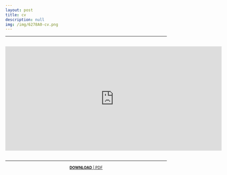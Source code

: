 ```yaml
---
layout: post
title: cv
description: null
img: /img/6278A0-cv.png
---
```


***
<br>
<center><embed src="https://drive.google.com/viewerng/viewer?embedded=true&url=http://jared-desjardins.github.io/files/desjardins-cv-2019.pdf" width="675" height="325"></center>
<br>

***
<sub></sub>
<center><sup><a href="http://jared-desjardins.github.io/files/desjardins-cv-2019.pdf"><b>DOWNLOAD</b> | PDF</a></sup></center>

